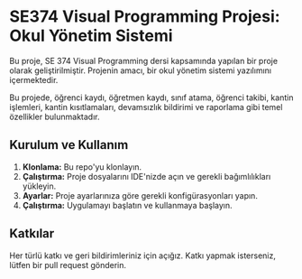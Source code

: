 # SE374 Visual Programming Projesi: Okul Yönetim Sistemi

Bu proje, SE 374 Visual Programming dersi kapsamında yapılan bir proje olarak geliştirilmiştir. Projenin amacı, bir okul yönetim sistemi yazılımını içermektedir.

Bu projede, öğrenci kaydı, öğretmen kaydı, sınıf atama, öğrenci takibi, kantin işlemleri, kantin kısıtlamaları, devamsızlık bildirimi ve raporlama gibi temel özellikler bulunmaktadır. 

## Kurulum ve Kullanım

1. **Klonlama:** Bu repo'yu klonlayın.
2. **Çalıştırma:** Proje dosyalarını IDE'nizde açın ve gerekli bağımlılıkları yükleyin.
3. **Ayarlar:** Proje ayarlarınıza göre gerekli konfigürasyonları yapın.
4. **Çalıştırma:** Uygulamayı başlatın ve kullanmaya başlayın.

## Katkılar

Her türlü katkı ve geri bildirimleriniz için açığız. Katkı yapmak isterseniz, lütfen bir pull request gönderin.


